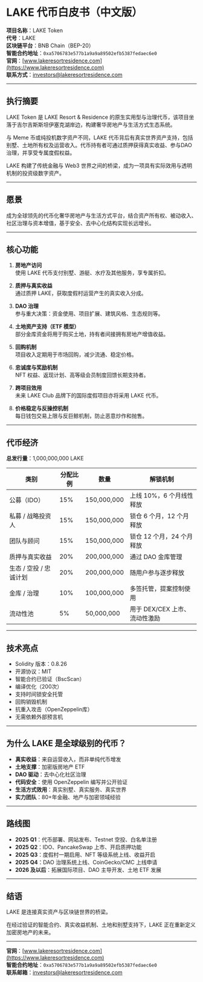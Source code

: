 # LAKE 代币白皮书（中文版）

**项目名称**：LAKE Token  
**代号**：LAKE  
**区块链平台**：BNB Chain（BEP-20）  
**智能合约地址**：`0xa5706783e577b1a9a9a89502efb5387fedaec6e0`  
**官网**：[www.lakeresortresidence.com](https://www.lakeresortresidence.com)  
**联系方式**：investors@lakeresortresidence.com  

---

## 执行摘要

LAKE Token 是 LAKE Resort & Residence 的原生实用型与治理代币，该项目坐落于吉尔吉斯斯坦伊塞克湖岸边，构建奢华房地产与生活方式生态系统。

与 Meme 币或纯投机数字资产不同，LAKE 代币背后有真实世界资产支持，包括别墅、土地所有权及运营收入。代币持有者可通过质押获得真实收益、参与DAO治理，并享受专属度假权益。

LAKE 构建了传统金融与 Web3 世界之间的桥梁，成为一项具有实际效用与透明机制的投资级数字资产。

---

## 愿景

成为全球领先的代币化奢华房地产与生活方式平台，结合资产所有权、被动收入、社区治理与资本增值，基于安全、去中心化结构实现长远增长。

---

## 核心功能

1. **房地产访问**  
使用 LAKE 代币支付别墅、游艇、水疗及其他服务，享专属折扣。

2. **质押与真实收益**  
通过质押 LAKE，获取度假村运营产生的真实收入分成。

3. **DAO 治理**  
参与重大决策：资金使用、项目扩展、建筑风格、生态规则等。

4. **土地资产支持（ETF 模型）**  
部分金库资金将用于购买土地，持有者间接拥有房地产增值收益。

5. **回购机制**  
项目收入定期用于市场回购，减少流通、稳定价格。

6. **忠诚度与奖励机制**  
NFT 权益、返现计划、高等级会员制度回馈长期支持者。

7. **跨项目效用**  
未来 LAKE Club 品牌下的国际度假项目亦将采用 LAKE 代币。

8. **价格稳定与反操控机制**  
每日钱包交易上限与反巨鲸机制，防止恶意炒作和抛售。

---

## 代币经济

**总发行量**：1,000,000,000 LAKE  

| 类别 | 分配比例 | 数量 | 解锁机制 |
|------|----------|------|----------|
| 公募（IDO）| 15% | 150,000,000 | 上线 10%，6 个月线性释放 |
| 私募 / 战略投资人 | 15% | 150,000,000 | 锁仓 6 个月，12 个月释放 |
| 团队与顾问 | 15% | 150,000,000 | 锁仓 12 个月，24 个月释放 |
| 质押与真实收益 | 20% | 200,000,000 | 通过 DAO 金库管理 |
| 生态 / 空投 / 忠诚计划 | 20% | 200,000,000 | 随用户参与逐步释放 |
| 金库 / 治理 | 10% | 100,000,000 | 多签托管，提案控制使用 |
| 流动性池 | 5% | 50,000,000 | 用于 DEX/CEX 上市、流动性激励 |

---

## 技术亮点

- Solidity 版本：0.8.26  
- 开源协议：MIT  
- 智能合约已验证（BscScan）  
- 编译优化（200次）  
- 支持时间锁安全托管  
- 回购销毁机制  
- 抗重入攻击（OpenZeppelin库）  
- 无需依赖外部预言机  

---

## 为什么 LAKE 是全球级别的代币？

- **真实收益**：来自运营收入，而非单纯代币增发  
- **土地支撑**：加密版房地产 ETF  
- **DAO 驱动**：去中心化社区治理  
- **代码安全**：使用 OpenZeppelin 编写并公开验证  
- **生活方式效用**：真实别墅、真实服务、真实世界  
- **实力团队**：80+年金融、地产与加密领域经验  

---

## 路线图

- **2025 Q1**：代币部署、网站发布、Testnet 空投、白名单注册  
- **2025 Q2**：IDO、PancakeSwap 上市、开启质押功能  
- **2025 Q3**：度假村一期启用、NFT 等级系统上线、收益开启  
- **2025 Q4**：DAO 治理系统上线、CoinGecko/CMC 上线申请  
- **2026 及以后**：拓展国际项目、DAO 主导开发、土地 ETF 发展  

---

## 结语

LAKE 是连接真实资产与区块链世界的桥梁。

在经过验证的智能合约、真实收益机制、土地和别墅支持下，LAKE 正在重新定义加密房地产的未来。

---

**官网**：[www.lakeresortresidence.com](https://www.lakeresortresidence.com)  
**智能合约地址**：`0xa5706783e577b1a9a9a89502efb5387fedaec6e0`  
**联系邮箱**：investors@lakeresortresidence.com  
